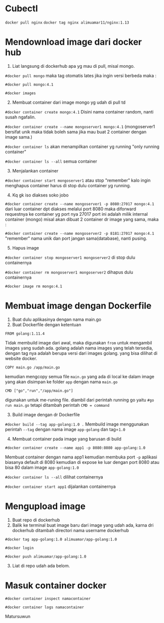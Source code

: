 # Cubectl

```docker pull nginx```
```docker tag nginx alimuamar11/nginx:1.13```

# Mendownload image dari docker hub
1. Liat langsung di dockerhub apa yg mau di pull, misal mongo.

`#docker pull mongo` maka tag otomatis lates jika ingin versi berbeda maka :

`#docker pull mongo:4.1`

`#docker images` 

2. Membuat container dari image mongo yg udah di pull td

`#docker container create mongo:4.1` Disini nama container random, nanti susah ngafalin.

`#docker container create --name mongoserver1 mongo:4.1` (mongoserver1 bersifat unik maka tidak boleh sama jika mau buat 2 container dengan image sama.)

`#docker container ls` akan menampilkan container yg running "only running container"

`#docker container ls --all` semua container

3. Menjalankan container

`#docker container start mongoserver1` atau stop "remember" kalo ingin menghapus container harus di stop dulu container yg running.

4. Kq gk iso diakses soko jobo

`#docker container create --name mongoserver1 -p 8080:27017 mongo:4.1` dari luar container dpt diakses melalui port 8080 maka diforward requestnya ke container yg port nya 27017
port ini adalah milik internal container (mongo) misal akan dibuat 2 container dr image yang sama, maka :

`#docker container create --name mongoserver2 -p 8181:27017 mongo:4.1` "remember" nama unik dan port jangan sama(database), nanti pusing.

5. Hapus image

`#docker container stop mongoserver1 mongoserver2` di stop dulu containernya

`#docker container rm mongoserver1 mongoserver2` dihapus dulu containernya

`#docker image rm mongo:4.1`

# Membuat image dengan Dockerfile
1. Buat dulu aplikasinya dengan nama main.go 
2. Buat Dockerfile dengan ketentuan 

`FROM golang:1.11.4`

Tidak membuild image dari awal, maka digunakan `from` untuk mengambil images yang sudah ada.
golang adalah nama images yang telah tersedia, dengan tag nya adalah berupa versi dari images golang. yang bisa dilihat di website docker.

`COPY main.go /app/main.go`

kemudian mengcopy semua file `main.go` yang ada di local ke dalam image yang akan disimpan ke folder `app` dengan nama `main.go`

`CMD ["go","run","/app/main.go"]`

digunakan untuk me-runing file. diambil dari perintah running go yaitu `#go run main.go` tetapi ditambah perintah `CMD = command`

3. Build image dengan dr Dockerfile

`#docker build --tag app-golang:1.0 .` Membuild image menggunakan perintah `--tag` dengan nama image `app-golang` dan tag=`1.0`

4. Membuat container pada image yang barusan di build

`#docker container create --name app1 -p 8080:8080 app-golang:1.0`

Membuat container dengan nama app1 kemudian membuka port `-p` aplikasi biasanya default di 8080 kemudian di expose ke luar dengan port 8080 atau bisa 80 dalam image `app-golang:1.0` 

`#docker container ls --all` dilihat containernya

`#docker container start app1` dijalankan containernya

# Mengupload image
1. Buat repo di dockerhub
2. Balik ke terminal buat image baru dari image yang udah ada, karna dri dockerhub ditambah directori nama username dockerhub

`#docker tag app-golang:1.0 alimuamar/app-golang:1.0`

`#docker login`

`#docker push alimuamar/app-golang:1.0` 

3. Liat di repo udah ada belom.

# Masuk container docker

`#docker container inspect namacontainer`

`#docker container logs namacontainer`

Matursuwun
